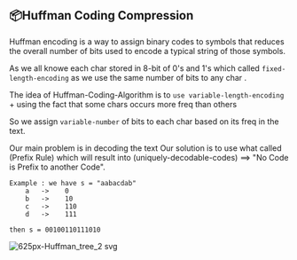 ## 📦Huffman Coding Compression

Huffman encoding is a way to assign binary codes to symbols that reduces
the overall number of bits used to encode a typical string of those symbols.

As we all knowe each char stored in 8-bit of 0's and 1's which 
called ```fixed-length-encoding``` as we use the same number of bits to any char .

The idea of Huffman-Coding-Algorithm is to ```use variable-length-encoding``` +  using the fact
that some chars occurs more freq than others

So we assign ```variable-number``` of bits to each char based on its freq in the text.

Our main problem is in decoding the text 
Our solution is to use what called (Prefix Rule) which will result into 
(uniquely-decodable-codes) ==> "No Code is Prefix to another Code".	

```
Example : we have s = "aabacdab" 
	a	->    0 
	b	->	  10
	c	->	  110
	d	->	  111
```
```
then s = 00100110111010
```


![625px-Huffman_tree_2 svg](https://user-images.githubusercontent.com/40190772/56161841-ddc1aa00-5fca-11e9-97e8-80d539afa610.png)
